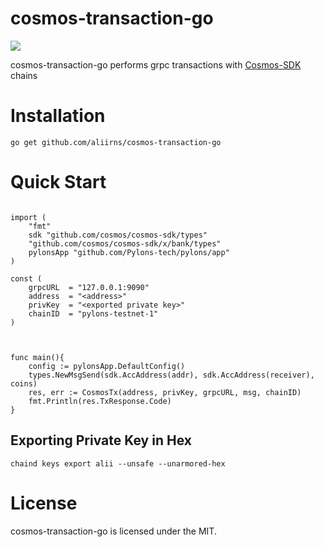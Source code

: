 # cosmos-transaction-go

![](https://img.shields.io/badge/golang-1.18+-blue.svg?style=flat)

cosmos-transaction-go performs grpc transactions with [Cosmos-SDK ](https://github.com/cosmos/cosmos-sdk) chains

# Installation

```
go get github.com/aliirns/cosmos-transaction-go

```

# Quick Start

```

import (
	"fmt"
	sdk "github.com/cosmos/cosmos-sdk/types"
	"github.com/cosmos/cosmos-sdk/x/bank/types"
    pylonsApp "github.com/Pylons-tech/pylons/app"
)

const (
	grpcURL  = "127.0.0.1:9090"
	address  = "<address>"
	privKey  = "<exported private key>"
	chainID  = "pylons-testnet-1"
)



func main(){
    config := pylonsApp.DefaultConfig()
    types.NewMsgSend(sdk.AccAddress(addr), sdk.AccAddress(receiver), coins)
    res, err := CosmosTx(address, privKey, grpcURL, msg, chainID)
    fmt.Println(res.TxResponse.Code)
}
```

## Exporting Private Key in Hex

`chaind keys export alii --unsafe --unarmored-hex`

# License

cosmos-transaction-go is licensed under the MIT.
